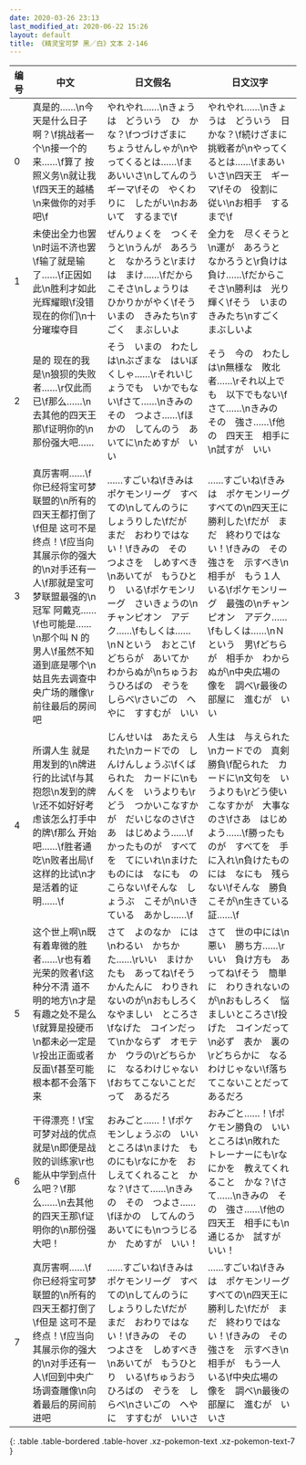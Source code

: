 ```yaml
---
date: 2020-03-26 23:13
last_modified_at: 2020-06-22 15:26
layout: default
title: 《精灵宝可梦 黑／白》文本 2-146
---
```

| 编号 | 中文 | 日文假名 | 日文汉字 |
| ---- | ---- | ---- | --- |
| 0 | 真是的……\n今天是什么日子啊？\f挑战者一个\n接一个的来……\f算了 按照义务\n就让我\f四天王的越橘\n来做你的对手吧\f | やれやれ……\nきょうは　どういう　ひ　かな？\fつづけざまに　ちょうせんしゃが\nやってくるとは……\fまあいいさ\nしてんのう　ギーマ\fその　やくわりに　したがい\nおあいて　するまで\f | やれやれ……\nきょうは　どういう　日かな？\f続けざまに　挑戦者が\nやってくるとは……\fまあいいさ\n四天王　ギーマ\fその　役割に　従い\nお相手　するまで\f |
| 1 | 未使出全力也罢\n时运不济也罢\f输了就是输了……\f正因如此\n胜利才如此光辉耀眼\f没错 现在的你们\n十分璀璨夺目 | ぜんりょくを　つくそうと\nうんが　あろうと　なかろうと\rまけは　まけ……\fだからこそさ\nしょうりは　ひかりかがやく\fそう　いまの　きみたち\nすごく　まぶしいよ | 全力を　尽くそうと\n運が　あろうと　なかろうと\r負けは　負け……\fだからこそさ\n勝利は　光り　輝く\fそう　いまの　きみたち\nすごく　まぶしいよ |
| 2 | 是的 现在的我是\n狼狈的失败者……\r仅此而已\f那么……\n去其他的四天王那\f证明你的\n那份强大吧…… | そう　いまの　わたしは\nぶざまな　はいぼくしゃ……\rそれいじょうでも　いかでもない\fさて……\nきみの　その　つよさ……\fほかの　してんのう　あいてに\nためすが　いい | そう　今の　わたしは\n無様な　敗北者……\rそれ以上でも　以下でもない\fさて……\nきみの　その　強さ……\f他の　四天王　相手に\n試すが　いい |
| 3 | 真厉害啊……\f你已经将宝可梦联盟的\n所有的四天王都打倒了\f但是 这可不是终点！\f应当向其展示你的强大的\n对手还有一人\f那就是宝可梦联盟最强的\n冠军 阿戴克……\f也可能是……\n那个叫 N 的男人\f虽然不知道到底是哪个\n姑且先去调查中央广场的雕像\r前往最后的房间吧 | ……すごいね\fきみは　ポケモンリーグ　すべての\nしてんのうに　しょうりした\fだが　まだ　おわりではない！\fきみの　その　つよさを　しめすべき\nあいてが　もうひとり　いる\fポケモンリーグ　さいきょうの\nチャンピオン　アデク……\fもしくは……\nＮという　おとこ\fどちらが　あいてか　わからぬが\nちゅうおうひろばの　ぞうを　しらべ\rさいごの　へやに　すすむが　いい | ……すごいね\fきみは　ポケモンリーグ　すべての\n四天王に　勝利した\fだが　まだ　終わりではない！\fきみの　その　強さを　示すべき\n相手が　もう１人　いる\fポケモンリーグ　最強の\nチャンピオン　アデク……\fもしくは……\nＮという　男\fどちらが　相手か　わからぬが\n中央広場の　像を　調べ\r最後の　部屋に　進むが　いい |
| 4 | 所谓人生 就是用发到的\n牌进行的比试\f与其抱怨\n发到的牌\r还不如好好考虑该怎么打手中的牌\f那么 开始吧……\f胜者通吃\n败者出局\f这样的比试\n才是活着的证明……\f | じんせいは　あたえられた\nカードでの　しんけんしょうぶ\fくばられた　カードに\nもんくを　いうよりも\rどう　つかいこなすかが　だいじなのさ\fさあ　はじめよう……\fかったものが　すべてを　てにいれ\nまけたものには　なにも　のこらない\fそんな　しょうぶ　こそが\nいきている　あかし……\f | 人生は　与えられた\nカードでの　真剣勝負\f配られた　カードに\n文句を　いうよりも\rどう使いこなすかが　大事なのさ\fさあ　はじめよう……\f勝ったものが　すべてを　手に入れ\n負けたものには　なにも　残らない\fそんな　勝負こそが\n生きている　証……\f |
| 5 | 这个世上啊\n既有着卑微的胜者……\r也有着光荣的败者\f这种分不清 道不明的地方\n才是有趣之处不是么\f就算是投硬币\n都未必一定是\r投出正面或者反面\f甚至可能根本都不会落下来 | さて　よのなか　には\nわるい　かちかた……\rいい　まけかたも　あってね\fそう　かんたんに　わりきれないのが\nおもしろく　なやましい　ところさ\fなげた　コインだって\nかならず　オモテか　ウラの\rどちらかに　なるわけじゃない\fおちてこないことだって　あるだろ | さて　世の中には\n悪い　勝ち方……\rいい　負け方も　あってね\fそう　簡単に　わりきれないのが\nおもしろく　悩ましいところさ\f投げた　コインだって\n必ず　表か　裏の\rどちらかに　なるわけじゃない\f落ちてこないことだって　あるだろ |
| 6 | 干得漂亮！\f宝可梦对战的优点就是\n即便是战败的训练家\r也能从中学到点什么吧？\f那么……\n去其他的四天王那\f证明你的\n那份强大吧！ | おみごと……！\fポケモンしょうぶの　いいところは\nまけた　ものにも\rなにかを　おしえてくれること　かな？\fさて……\nきみの　その　つよさ……\fほかの　してんのう　あいてにも\nつうじるか　ためすが　いい！ | おみごと……！\fポケモン勝負の　いいところは\n敗れた　トレーナーにも\rなにかを　教えてくれること　かな？\fさて……\nきみの　その　強さ……\f他の　四天王　相手にも\n通じるか　試すが　いい！ |
| 7 | 真厉害啊……\f你已经将宝可梦联盟的\n所有的四天王都打倒了\f但是 这可不是终点！\f应当向其展示你的强大的\n对手还有一人\f回到中央广场调查雕像\n向着最后的房间前进吧 | ……すごいね\fきみは　ポケモンリーグ　すべての\nしてんのうに　しょうりした\fだが　まだ　おわりではない！\fきみの　その　つよさを　しめすべき\nあいてが　もうひとり　いる\fちゅうおうひろばの　ぞうを　しらべ\nさいごの　へやに　すすむが　いいさ | ……すごいね\fきみは　ポケモンリーグ　すべての\n四天王に　勝利した\fだが　まだ　終わりではない！\fきみの　その　強さを　示すべき\n相手が　もう一人　いる\f中央広場の　像を　調べ\n最後の部屋に　進むが　いいさ |
{: .table .table-bordered .table-hover .xz-pokemon-text .xz-pokemon-text-7 }